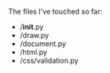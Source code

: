 The files I've touched so far:
- /__init__.py
- /draw.py
- /document.py
- /html.py
- /css/validation.py